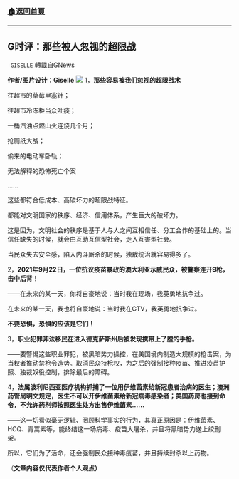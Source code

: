 ###  [:house:返回首頁](https://github.com/ourhimalayas/txt)
---


## G时评：那些被人忽视的超限战
` GISELLE` [轉載自GNews](https://gnews.org/zh-hans/1550819/)

**作者/图片设计：Giselle**
![](https://assets.gnews.org/wp-content/uploads/2021/09/蓝橙喇叭育活动封面.png)
1，**那些容易被我们忽视的超限战术**

往超市的草莓里塞针；

往超市冷冻柜当众吐痰；

一桶汽油点燃山火连烧几个月；

抢厕纸大战；

偷来的电动车卧轨；

无法解释的恐怖死亡个案

……

这些都符合低成本、高破坏力的超限战特征。

都能对文明国家的秩序、经济、信用体系，产生巨大的破坏力。

这是因为，文明社会的秩序是基于人与人之间互相信任、分工合作的基础上的。当信任缺失的时候，就会由互助互信型社会，走入互害型社会。

当民众失去安全感，陷入内斗厮杀的时候，独裁统治就容易得多了。

2，**2021年9月22日，一位抗议疫苗暴政的澳大利亚示威民众，被警察连开9枪，击中后背！**

——在未来的某一天，你将自豪地说：当时我在现场，我英勇地抗争过。

在未来的某一天，我也将自豪地说：当时我在GTV，我英勇地抗争过。

**不要恐惧，恐惧的应该是它们！**

3，**职业犯罪非法移民在进入德克萨斯州后被发现携带上了膛的手枪。**

——要警惕这些职业罪犯，被黑暗势力操控，在美国境内制造大规模的枪击案，为当权者推动禁枪令造势。取消民众持枪权，为之后的强制接种疫苗、推进疫苗护照、独裁奴役控制，排除最后的障碍。

4，**法属波利尼西亚医疗机构抓捕了一位用伊维菌素给新冠患者治病的医生；澳洲药管局明文规定，医生不可以开伊维菌素给新冠病毒感染者；美国药房也接到命令，不允许药剂师按照医生处方出售伊维菌素……**

——这一切看似毫无逻辑、罔顾科学事实的行为，其真正原因是：伊维菌素、HCQ、青蒿素等，能终结这一场病毒、疫苗大屠杀，并且将黑暗势力送上绞刑架。

所以，它们为了活命，还会强制民众接种毒疫苗，并且持续封杀以上药物。

（**文章内容仅代表作者个人观点）**
